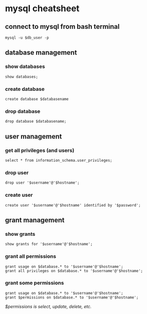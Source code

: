 # mysql cheatsheet

## connect to mysql from bash terminal
`mysql -u $db_user -p`

## database management

### show databases
`show databases;`

### create database
`create database $databasename`

### drop database
`drop database $databasename;`

## user management

### get all privileges (and users)
`select * from information_schema.user_privileges;`

### drop user
`drop user '$username'@'$hostname';`

### create user
`create user '$username'@'$hostname' identified by '$password';`

## grant management

### show grants
`show grants for '$username'@'$hostname';`

### grant all permissions
```
grant usage on $database.* to '$username'@'$hostname';
grant all privileges on $database.* to '$username'@'$hostname';
```

### grant some permissions
```
grant usage on $database.* to '$username'@'$hostname';
grant $permissions on $database.* to '$username'@'$hostname';
```
*$permissions is select, update, delete, etc.*

